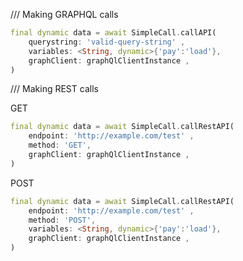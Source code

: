 /// Making GRAPHQL calls

```dart
final dynamic data = await SimpleCall.callAPI(
    querystring: 'valid-query-string' ,
    variables: <String, dynamic>{'pay':'load'},
    graphClient: graphQlClientInstance ,
)
```

/// Making REST calls

GET

```dart
final dynamic data = await SimpleCall.callRestAPI(
    endpoint: 'http://example.com/test' ,
    method: 'GET',
    graphClient: graphQlClientInstance ,
)
```

POST

```dart
final dynamic data = await SimpleCall.callRestAPI(
    endpoint: 'http://example.com/test' ,
    method: 'POST',
    variables: <String, dynamic>{'pay':'load'},
    graphClient: graphQlClientInstance ,
)
```
